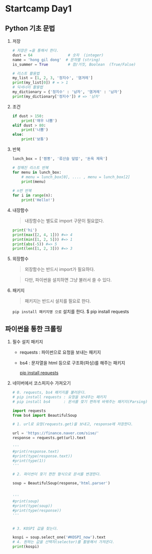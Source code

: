 

# Startcamp Day1

## Python 기초 문법

1. 저장

   ```python
   # 저장은 =을 통해서 한다.
   dust = 64				# 숫자  (integer)
   name = 'hong gil dong'  # 문자열 (string)
   is_summer = True   		# 참/거짓, Boolean  (True/False)
   ```

   ```python
   # 리스트 활용법
   my_list = [1, 2, 3, '정지수', '염겨레']
   print(my_list[0]) # = > 1
   # 딕셔너리 활용법
   my_dictionary = {'정지수' : '남자', '염겨레' : '남자'}
   print(my_dictionary['정지수']) # => '남자'
   
   ```

   

2. 조건

   ```python
   if dust > 150:
       print('매우 나쁨')
   elif dust > 80:
       print('나쁨')
   else:
       print('보통')
   ```

   

   

3. 반복

   

   ```python
   lunch_box = ['짬뽕', '류산슬 덮밥', '돈육 제육']
   
   # 정해진 리스트 반복
   for menu in lunch_box:
       # menu = lunch_box[0], .... , menu = lunch_box[2]
       print(menu)
       
   # n번 반복
   for i in range(n):
       print('Hello!')
   ```

   

4. 내장함수

   > 내장함수는 별도로 import 구문이 필요없다.

   ```python
   print('hi')
   print(max([2, 4, 1])) #=> 4
   print(min([1, 2, 5])) #=> 1
   print(abs(-5)) #=> 5
   print(len([1, 2, 3])) #=> 3
   ```

5. 외장함수

   > 외장함수는 반드시 import가 필요하다.
   
   > 다만, 파이썬을 설치하면 그냥 불러서 쓸 수 있다.
   
6. 패키지

   > 패키지는 반드시 설치를 필요로 한다.

   `pip install 패키지명 으로` 설치를 한다.
   $ pip install requests

## 파이썬을 통한 크롤링

1. 필수 설치 패키지
   * requests : 파이썬으로 요청을 보내는 패키지
   
   * bs4 : 문자열을 html 등으로 구조화(파싱)를 해주는 패키지
   
     [pip install requests]()
   
2. 네이버에서 코스피지수 가져오기

   ```python
   # 0. requests, bs4 패키지를 불러온다.
   # pip install requests : 요청을 보내주는 패키지
   # pip install bs4      : 문서를 찾기 편하게 바꿔주는 패키지(Parsing)
   
   import requests
   from bs4 import BeautifulSoup
   
   # 1. url로 요청(requests.get)을 보내고, response에 저장한다.
   
   url = 'https://finance.naver.com/sise/'
   response = requests.get(url).text
   
   '''
   #print(response.text)
   #print(type(response.text))
   #print(type(1))
   '''
   
   # 2. 파이썬이 찾기 편한 형식으로 문서를 변경한다.
   
   soup = BeautifulSoup(response,'html.parser')
   
   
   '''
   #print(soup)
   #print(type(soup))
   #print(type(response))
   '''
   
   
   # 3. KOSPI 값을 찾는다.
   
   kospi = soup.select_one('#KOSPI_now').text
   # 4. 원하는 값을 선택자(selector)를 활용해서 가져온다.
   print(kospi)
   ```

   




